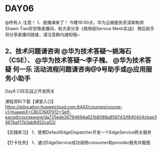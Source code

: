 # DAY06
@所有人
注意！
1、直播课来了！
今晚19:00点，华为云微服务资深架构师 Shawn Tian将空降直播间，和大家分享《商用级Service Mesh实战》
稍后助手将分享直播间链接，请注意群内通知哦~

2、技术问题请咨询
@华为技术答疑～姚海石（CSE）、
@华为技术答疑～李子槐、
@华为技术答疑 何一乐
活动流程问题请咨询@9号助手或@应用服务小助手
-----------------------------

Day6  CSE实战之开发网关

课程资料下载【课堂入口】
https://education.huaweicloud.com:8443/courses/course-v1:HuaweiX+CBUCNXP012+Self-paced/courseware/da725ede26794694a621b8088a858743/f840404cbae3467baf17b3ab8452ca53/

【实践练习】
1、使用DefaultEdgeDispatcher开发一个EdgeService网关服务


【打卡任务】
1、通过EdgeService成功调用consumer和provider服务并截图